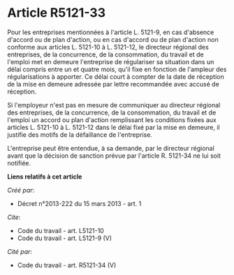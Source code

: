 # Article R5121-33

Pour les entreprises mentionnées à l'article L. 5121-9, en cas d'absence d'accord ou de plan d'action, ou en cas d'accord ou
de plan d'action non conforme aux articles L. 5121-10 à L. 5121-12, le directeur régional des entreprises, de la concurrence,
de la consommation, du travail et de l'emploi met en demeure l'entreprise de régulariser sa situation dans un délai compris
entre un et quatre mois, qu'il fixe en fonction de l'ampleur des régularisations à apporter. Ce délai court à compter de la
date de réception de la mise en demeure adressée par lettre recommandée avec accusé de réception. 

Si l'employeur n'est pas en mesure de communiquer au directeur régional des entreprises, de la concurrence, de la
consommation, du travail et de l'emploi un accord ou plan d'action remplissant les conditions fixées aux articles L. 5121-10
à L. 5121-12 dans le délai fixé par la mise en demeure, il justifie des motifs de la défaillance de l'entreprise. 

L'entreprise peut être entendue, à sa demande, par le directeur régional avant que la décision de sanction prévue par
l'article R. 5121-34 ne lui soit notifiée.

**Liens relatifs à cet article**

_Créé par_:

  - Décret n°2013-222 du 15 mars 2013 - art. 1

_Cite_:

  - Code du travail - art. L5121-10
  - Code du travail - art. L5121-9 (V)

_Cité par_:

  - Code du travail - art. R5121-34 (V)
